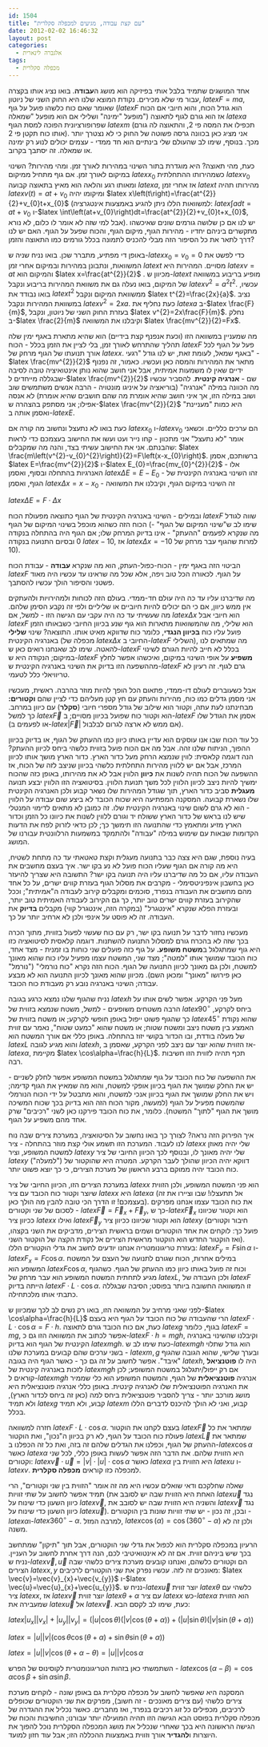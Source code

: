 ```yaml
---
id: 1504
title: "עם קצת עבודה, מגיעים למכפלה סקלרית"
date: 2012-02-02 16:46:32
layout: post
categories: 
  - אלגברה לינארית
tags: 
  - מכפלה סקלרית
---
```

אחד המושגים שתמיד בלבל אותי בפיזיקה הוא מושג ה<strong>עבודה</strong>. בואו נציג אותו בקצרה עבור מי שלא מכירים. נקודת המוצא שלנו היא החוק השני של ניוטון, $latex F=ma$, שאומר שאם כוח כלשהו פועל על גוף ($latex F$ הוא גודל הכוח, והוא חיובי אם הכוח מופעל "ימינה" ושלילי אם הוא מופעל "שמאלה") אז הוא גורם לגוף לתאוצה $latex a$ שפרופורציונית הפוכה למסת הגוף $latex m$ (תכפילו את המסה פי 2, והתאוצה לה גורם אותו כוח תקטן פי 2). אני מציג כאן בכוונה גרסה פשוטה של החוק כי לא נצטרך יותר מכך. בנוסף, שימו לב שהעולם שלי בינתיים הוא חד ממדי - עצמים יכולים לנוע רק ימינה או שמאלה. זה יסתבך בקרוב.

כעת, מהי תאוצה? היא מוגדרת בתור השינוי במהירות לאורך זמן. ומהי מהירות? השינוי במיקום לאורך זמן. אם גוף מתחיל ממיקום $latex x_{0}$ כשמהירותו ההתחלתית $latex v_{0}$ ומאותו רגע והלאה הוא מאיץ בתאוצה קבועה $latex a$, אז אחרי זמן $latex t$ מהירותו תהיה $latex v\left(t\right)=at+v_{0}$ ומיקומו יהיה $latex x\left(t\right)=\frac{at^{2}}{2}+v_{0}t+x_{0}$ (למשוואות הללו ניתן להגיע באמצעות אינטגרציה: $latex \int adt=at+v_{0}$ ו-$latex \int\left(at+v_{0}\right)dt=\frac{at^{2}}{2}+v_{0}t+x_{0}$, אבל למי שזה לא אומר לו כלום, לא נורא). יש לנו אם כן שלושה גורמים שונים שאיכשהו מתקשרים ביניהם יחדיו - מהירות הגוף, מיקום הגוף, והכוח שפעל על הגוף. האם יש לנו דרך לתאר את כל הסיפור הזה מבלי להכניס לתמונה בכלל גורמים כמו התאוצה והזמן?

באופן די מפתיע, מתברר שכן. בואו נניח שניה ש-$latex x_{0}=v_{0}=0$ כדי לפשט את המשוואות, ונתבונן במהירות ובמיקום אחרי זמן $latex t$ מסויים. המהירות היא $latex v=at$ והמיקום הוא $latex x=\frac{at^{2}}{2}$ . מכיוון ש-$latex t$ מופיע בריבוע במשוואה של המיקום, בואו נעלה גם את משוואת המהירות בריבוע ונקבל $latex v^{2}=a^{2}t^{2}$. עכשיו, בואו נבודד את $latex t^{2}$ ממשוואת המיקום ונקבל $latex t^{2}=\frac{2x}{a}$. נציב במשוואת המהירות ונקבל $latex v^{2}=2xa$. כעת נחליף את $latex a$ ב-$latex \frac{F}{m}$, בעזרת החוק השני של ניוטון, ונקבל $latex v^{2}=2x\frac{F}{m}$. נחלק ב-$latex \frac{2}{m}$ וקיבלנו את המשוואה $latex \frac{mv^{2}}{2}=Fx$.

מה שמעניין במשוואה הזו (וכעת אנפנף קצת בידיים) הוא שהיא מתארת באגף ימין שלה תהליך שהתרחש לאורך זמן, בלי לציין את הזמן בכלל - הכוח $latex F$ פעל על הגוף לכל אורך תנועתו של הגוף מרחק של $latex x$. באגף שמאל, לעומת זאת, יש לנו גודל "רגעי" - $latex \frac{mv^{2}}{2}$ מתאר את המהירות והמסה כאן ועכשיו. כאמור, זה נפנוף ידיים שאין לו משמעות אמיתית, אבל אני חושב שהוא נותן אינטואיציה טובה לסיבה שבגללה מייחדים ל-$latex \frac{mv^{2}}{2}$ שם - <strong>אנרגיה קינטית</strong>. להסביר עכשיו מה הכוונה במילה "אנרגיה" (בוריאציה על איניגו מונטויה - הרבה אנשים משתמשים שוב ושוב במילה הזו, אך איני חושב שהיא אומרת מה שהם חושבים שהיא אומרת) לא אנסה אפילו; אני מסתפק בהצהרה ש-$latex \frac{mv^{2}}{2}$ היא כמות "מעניינת" ואסמן אותה ב-$latex E$.

כעת בואו לא נתעצל ונחשוב מה קורה אם $latex x_{0}$ ו-$latex v_{0}$ הם ערכים כלליים. וכשאני אומר "לא נתעצל" אני מתכוון - קחו נייר ועט ועשו את החישוב בעצמכם כדי לראות שהבנתם. אני את החישוב עשיתי בצד, והנה מה שמקבלים: $latex \frac{m\left(v^{2}-v_{0}^{2}\right)}{2}=F\left(x-x_{0}\right)$. ברשותכם, אסמן $latex E=\frac{mv^{2}}{2}$ ו-$latex E_{0}=\frac{mv_{0}^{2}}{2}$ - אלו האנרגיות בהתחלה ובסוף, ואסמן $latex \Delta E=E-E_{0}$ - זהו השינוי באנרגיה הקינטית של הגוף, ואסמן $latex \Delta x=x-x_{0}$ - זה השינוי במיקום הגוף, וקיבלנו את המשוואה

$latex \Delta E=F\cdot\Delta x$

ובמילים - השינוי באנרגיה הקינטית של הגוף כתוצאה מפעולת הכוח $latex F$ שווה לגודל הכוח הזה כשהוא מוכפל בשינוי המיקום של הגוף (שימו לב ש"שינוי המיקום של הגוף" - מה שנקרא לפעמים "ההעתק" - אינו בדיוק המרחק שלו; אם הגוף היה בהתחלה בנקודה 0 ובסיום התנועה בנקודה $latex -10$, אז $latex \Delta x=-10$ למרות שהגוף עבר מרחק של 10).

הביטוי הזה באגף ימין - הכוח-כפול-העתק, הוא מה שנקרא <strong>עבודה</strong> - עבודת הכוח $latex F$ על הגוף. לכאורה הכל טוב ויפה, אלא שכל מה שראינו עד עכשיו היה מאוד פשטני והסיפור הולך עכשיו להסתבך.

מה שדיברנו עליו עד כה היה עולם חד-ממדי. בעולם הזה לכוחות ולמהירויות ולהעתקים אין ממש כיוון, אם כי הם יכולים להיות חיוביים או שליליים ולפי זה נקבע הסימן שלהם. מה שעשיתי עד כה היה עקבי עם הגישה הזו - למשל, אם $latex \Delta x$ הוא חיובי אבל $latex F$ הוא שלילי, מה שהמשוואות מתארות הוא גוף שנע בכיוון החיובי כשבאותו הזמן פועל עליו כוח <strong>בכיוון הנגדי</strong>, כלומר כוח שדווקא מאיט אותו. התוצאה? שינוי <strong>שלילי</strong> באנרגיה הקינטית (מכפלה של $latex \Delta x$ החיובי ב-$latex F$ השלילי), מה שמתאים לנו להאטה. שימו לב שאנחנו רואים כאן ש-$latex F$ בכלל לא חייב להיות הגורם לשינוי במיקום; הנקודה היא ש-$latex F$ <strong>משפיע</strong> על אופי השינוי במיקום, ואיכשהו אפשר לחלץ מההשפעה הזו בדיוק את השינוי באנרגיה הקינטית ש-$latex F$ גרם לגוף. זה רעיון לא טריוויאלי כלל לטעמי.

אבל כשעוברים לעולם דו-ממדי, פתאום הכל הופך להיות מוזר בהרבה. ראשית, מעכשיו אני מסמן גדלים כמו כוח, מהירות והעתק עם חץ קטן מעליהם כדי לציין שהם <strong>וקטורים:</strong> מבחינתנו לעת עתה, וקטור הוא שילוב של גודל מספרי חיובי (<strong>סקלר</strong>) עם כיוון במרחב. כך למשל $latex \vec{F}$ הוא וקטור כוח שפועל בכיוון מסויים; ב-$latex F$ אסמן את הגודל שלו (או לפעמים ב-$latex \left|\vec{F}\right|$ אם ממש לא ארצה לגרום לבלבול).

כל עוד הכוח שבו אנו עוסקים הוא עדיין באותו כיוון כמו ההעתק של הגוף, או בדיוק בכיוון ההפוך, הניתוח שלנו זהה. אבל מה אם הכוח פועל בזווית כלשהי ביחס לכיוון ההעתק? הנה דוגמה קלאסית: לווין שנמצא הרחק מעל כדור הארץ. כדור הארץ מושך אותו לכיוון המרכז, אבל אם יש ללווין מהירות התחלתית כלשהי בכיוון שניצב לזה של הכוח, אז ההשפעה של הכוח תהיה לשנות את <strong>כיוון</strong> הלווין אבל לא את מהירותו, באופן כזה שהכוח ימשיך להיות ניצב לכיוון הלווין לכל משך תנועת הלווין. בסיטואציה הזו הלווין יבצע תנועה <strong>מעגלית</strong> סביב כדור הארץ, תוך שגודל המהירות שלו נשאר קבוע ולכן האנרגיה הקינטית שלו נשארת קבועה. המסקנה המפתיעה היא שכוח הכובד לא ביצע שום עבודה על הלווין - הוא לא גרם לשום שינוי באנרגיה הקינטית שלו. זה כמובן לא מתאים לדימוי המנטלי שיש לנו בראש של כדור הארץ ששולח יד וגורם ללווין לשנות את כיוונו כל הזמן וכדור הארץ מזיע ומתאמץ כדי שהתנועה הזו תימשך כך; לכן כדאי לזרוק לפח את הדעות הקדומות שבאות עם שימוש במילה "עבודה" ולהתמקד במשמעות הרלוונטית עבורנו של המושג.

בעיה נוספת, שגם היא צצה כבר בתנועה מעגלית וקצת טאטאתי עד כה מתחת לשטיח, היא מה קורה אם הגוף שעליו הכוח פועל לא נע בקו ישר. איך בעצם מחשבים את העבודה עליו, אם כל מה שדיברנו עליו היה תנועה בקו ישר? התשובה היא שצריך להיעזר כאן בחשבון אינפיניטסימלי - מקרבים את מסלול הגוף בעזרת קווים ישרים, על כל אחד מהם מחשבים את העבודה בנפרד, סוכמים ומקבלים קירוב לעבודה ה"אמיתית"; וככל שהקירוב בעזרת קווים ישרים טוב יותר, כך גם הקירוב לעבודה האמיתית טוב יותר, ובעזרת הפלא שנקרא "אינטגרל" (במקרה הזה, אינטגרל קווי) מקבלים <strong>בדיוק</strong> את העבודה. זה לא פוסט על אינפי ולכן לא ארחיב יותר על כך.

מעכשיו נחזור לדבר על תנועה בקו ישר, רק עם כוח שעשוי לפעול בזווית, מתוך הכרה בכך שזה לא בהכרח גורם למסלול התנועה להשתנות. דוגמה קלאסית לסיטואציה כזו היא גוף שמתגלגל ב<strong>משטח משופע.</strong> על גוף כזה פועלים שני כוחות בו זמנית - מצד אחד, כוח הכובד שמושך אותו "למטה"; מצד שני, המשטח עצמו מפעיל עליו כוח שהוא מאונך למשטח, ולכן גם מאונך לכיוון התנועה של הגוף. הכוח הזה נקרא "כוח נורמלי" ("נורמל" כאן פירושו "מאונך" ומכאן השם). מכיוון שהוא מאונך לכיוון התנועה הוא לא מבצע עבודה; השינוי באנרגיה נובע רק מעבודת כוח הכובד.

נניח שהגוף שלנו נמצא כרגע בגובה $latex h$ מעל פני הקרקע. אפשר לשים אותו על הרבה משטחים משופעים - למשל, משטח שנמצא בזווית של $latex 90^{\circ}$ ביחס לקרקע, כך שהגוף פשוט ייפול באופן חופשי לקרקע; או משטח בזווית של $latex 45^{\circ}$ שהוא נקודת האמצע בין משטח ניצב ומשטח שטוח; או משטח שהוא "כמעט שטוח", נאמר עם זווית של מעלה בודדת, ובו הכדור בקושי יזוז בהתחלה. באופן כללי אם אורך המשטח הוא $latex L$ והוא מגיע לגובה $latex h$, אז הזווית שהוא יוצר עם ניצב לפני הקרקע, שאסמן ב-$latex \alpha$, מקיימת $latex \cos\alpha=\frac{h}{L}$. תכף תהיה לזווית הזו חשיבות רבה.

את ההשפעה של כוח הכובד על גוף שמתגלגל במשטח המשופע אפשר לחלק לשניים - יש את החלק שמושך את הגוף בכיוון אופקי למשטח, והוא מה שמאיץ את הגוף קדימה; ויש את החלק שמושך את הגוף בכיוון אנכי למשטח, והוא מתבטל על ידי הכוח הנורמלי שהמשטח מפעיל על הגוף (למעשה, מקור הכוח הזה הוא בדיוק בכך שכוח המשיכה מושך את הגוף "לתוך" המשטח). כלומר, את כוח הכובד פירקנו כאן לשני "רכיבים" שרק אחד מהם משפיע על הגוף.

איך הפירוק הזה נראה? לצורך כך בואו נחשוב על הסיטואציה, במערכת צירים שבה נוח לנו לעבוד. המערכת הזו תשמע אולי קצת מוזר בהתחלה - ציר $latex x$ שלי יהיה מאוזן למשטח המשופע, וציר $latex y$ שלי יהיה מאונך לו, ובנוסף לכך הכיוון החיובי של ציר $latex y$ ("למעלה") דווקא יהיה הכיוון שהולך לעבר הקרקע. המטרה היא שהוקטור של כוח הכובד יהיה ממוקם ברבע הראשון של מערכת הצירים, כי כך יוצא פשוט יותר.

במערכת הצירים הזו, הכיוון החיובי של ציר $latex x$ הוא פני המשטח המשופע, ולכן הזווית שיוצר וקטור כוח הכובד עם ציר $latex x$ היא $latex \alpha$ (אל תתעצלו! שבו וציירו את זה בעצמכם! זו הדרך הכי טובה להבין מה הולך כאן). את כוח הכובד עצמו אנחנו מפרקים לסכום של שני וקטורים - $latex \vec{F}=\vec{F}_{x}+\vec{F}_{y}$, כך ש-$latex \vec{F}_{x}$ הוא וקטור שכיוונו ככיוון ציר $latex x$ ואילו $latex \vec{F}_{y}$ הוא וקטור שכיוונו ככיוון ציר $latex y$ (חיבור וקטורים פועל כך: לוקחים את אחד הוקטורים ושמים בראשית הצירים, מדביקים את השני בקצהו, ואז הוקטור החדש הוא הוקטור מראשית הצירים אל נקודת הקצה של הוקטור השני). בעזרת טריגונומטריה אנחנו יודעים לחשב את גדלי הוקטורים הללו: $latex F_{y}=F\sin\alpha$ ו-$latex F_{x}=F\cos\alpha$. במילים אחרות, הכוח שגורם לתנועה של העצם על המשטח המשופע הוא $latex F\cos\alpha$, וכוח זה פועל באותו כיוון כמו ההעתק של הגוף. כשהגוף מגיע לתחתית המשטח המשופע הוא עבר מרחק של $latex L$, ולכן העבודה של $latex F$ הייתה בדיוק $latex F\cdot L\cdot\cos\alpha$. זו המשוואה החשובה ביותר בפוסט; הסיבה שבגללה כתבתי אותו מלכתחילה.

לפני שאני מרחיב על המשוואה הזו, בואו רק נשים לב לכך שמכיוון ש-$latex \cos\alpha=\frac{h}{L}$ הרי שהעבודה של כוח הכובד על הגוף היא בעצם $latex F\cdot L\cdot\cos\alpha=F\cdot h$. כעת, אם כוח הכובד גורם לתאוצה $latex g$ בגוף, כלומר $latex F=mg$, אפשר לכתוב את המשוואה הזו גם כ-$latex F\cdot h=mgh$, וקיבלנו שהשינוי באנרגיה הקינטית של הגוף הוא בדיוק $latex mgh$. כעת שימו לב ש-$latex mgh$ הוא גודל שתלוי בשני ערכים שהם קבועים במערכת שלנו - $latex m,g$ ובערך שלישי, שהוא הגובה שהגוף "איבד". אפשר לחשוב על זה גם כך - כאשר הגוף היה בגובה $latex h$, היה לו <strong>פוטנציאל</strong> לזכות באנרגיה קינטית של $latex mgh$ אם רק ייפול/יתגלגל במשטח המשופע; לכן קוראים ל-$latex mgh$ אנרגיה <strong>פוטנציאלית</strong> של הגוף, והמשטח המשופע הוא כלי שממיר את האנרגיה הפוטנציאלית שלו לאנרגיה קינטית. באופן כללי אנרגיה פוטנציאלית היא מושג מורכב יותר - צריך להסביר פוטנציאלית ביחס למה (כאן זה ביחס לכדור הארץ), ולא תמיד $latex g$ קבוע, ולא תמיד $latex m$ קבוע, ואני לא הולך להיכנס לדברים הללו בכלל.

חזרה למשוואה $latex F\cdot L\cdot\cos\alpha$. בעצם לקחנו את הוקטור $latex \vec{F}$ שמתאר את כל פעולת כוח הכובד על הגוף, לא רק בכיוון ה"נכון", ואת הוקטור $latex \vec{L}$ שמתאר את ההעתק של הגוף, וכפלנו את הגדלים שלהם זה בזה, ואת כל זה הכפלנו ב-$latex \cos\alpha$ כאשר $latex \alpha$ היא הזווית שלהם. את הדבר הזה אפשר לעשות באופן כללי, לכל שני וקטורים: $latex \vec{v}\cdot\vec{u}=\left|v\right|\cdot\left|u\right|\cdot\cos\alpha$ כאשר $latex \alpha$ היא הזווית בין $latex u$ ו-$latex v$. למכפלה כזו קוראים <strong>מכפלה סקלרית</strong>.

שאלה שחלקכם ודאי שואלים עכשיו היא מה זה אומר "הזווית בין שני וקטורים", הרי תמיד אפשר לחשוב על שתי זוויות (האחת היא הזווית שבה יש לסובב את $latex \vec{u}$ נגד כיוון השעון כדי שינוח על $latex \vec{v}$, והשניה היא הזווית שבה יש לסובב את $latex \vec{v}$ נגד כיוון השעון כדי שינוח על $latex \vec{u}$). ובכן, זה נכון - יש שתי זוויות שונות בין הוקטורים - $latex \alpha$ו-$latex 360^{\circ}-\alpha$. למרבה המזל, $latex \cos\left(\alpha\right)=\cos\left(360^{\circ}-\alpha\right)$ ולכן זה לא משנה.

הרעיון במכפלה סקלרית הוא לכפול את גדלי שני הוקטורים, אבל תוך "תיקון" שמתחשב בכך שיש ביניהם זווית. אם זה לא אינטואיטיבי לכם, הנה דרך אחרת לחשוב על העניין. נניח ש-$latex \vec{v},\vec{u}$ הם וקטורים כלשהם, ואנחנו קובעים מערכת צירים כלשהי שבה הצירים $latex x,y$ מאונכים זה לזה. עכשיו נפרק את שני הוקטורים לרכיבים: $latex \vec{v}=\vec{v}_{x}+\vec{v_{y}}$ ו-$latex \vec{u}=\vec{u}_{x}+\vec{u_{y}}$. נניח ש-$latex \vec{u}$ יוצר זווית $latex \theta$ כלשהי עם ציר $latex x$, אז $latex \vec{v}$ יוצר זווית $latex \theta+\alpha$ עם ציר $latex x$ כש-$latex \alpha$ הוא הזווית שמעבירה את $latex \vec{u}$ אל $latex \vec{v}$. כעת, שימו לב לקסם הבא:

$latex \left|u_{x}\right|\left|v_{x}\right|+\left|u_{y}\right|\left|v_{y}\right|=\left(\left|u\right|\cos\theta\right)\left(\left|v\right|\cos\left(\theta+\alpha\right)\right)+\left(\left|u\right|\sin\theta\right)\left(\left|v\right|\sin\left(\theta+\alpha\right)\right)$

$latex =\left|u\right|\left|v\right|\left(\cos\theta\cos\left(\theta+\alpha\right)+\sin\theta\sin\left(\theta+\alpha\right)\right)$

$latex =\left|u\right|\left|v\right|\cos\left(\theta+\alpha-\theta\right)=\left|u\right|\left|v\right|\cos\alpha$

השתמשתי כאן בזהות הטריגונומטרית לקוסינוס של הפרש - $latex \cos\left(\alpha-\beta\right)=\cos\alpha\cos\beta+\sin\alpha\sin\beta$.

המסקנה היא שאפשר לחשוב על מכפלה סקלרית גם באופן שונה - לוקחים מערכת צירים כלשהי (עם צירים מאונכים - זה חשוב), מפרקים את שני הוקטורים שכופלים לרכיבים, מכפילים כל זוג רכיבים בנפרד, ואז מחברים. כאשר נכליל את ההגדרה של מכפלה סקלרית בפוסט הבא הגישה הזו תהיה המועילה יותר עבורנו; החשיבות והכוח של הגישה הראשונה היא בכך שאחרי שנכליל את מושג המכפלה הסקלרית נוכל להפוך את היוצרות ו<strong>להגדיר</strong> אורך וזווית באמצעות ההכללה הזו; אבל עוד חזון למועד.
